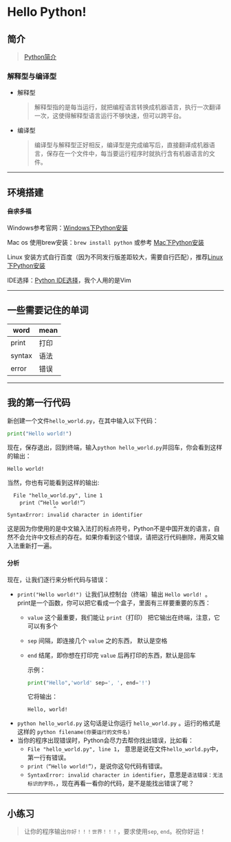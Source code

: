 # Hello Python!


## 简介
> [Python简介](http://c.biancheng.net/view/2165.html)

### 解释型与编译型
- 解释型
  > 解释型指的是每当运行，就把编程语言转换成机器语言，执行一次翻译一次，这使得解释型语言运行不够快速，但可以跨平台。
- 编译型
  > 编译型与解释型正好相反，编译型是完成编写后，直接翻译成机器语言，保存在一个文件中，每当要运行程序时就执行含有机器语言的文件。


---


## 环境搭建

#### ~~自求多福~~

Windows参考官网：[Windows下Python安装](http://c.biancheng.net/view/4161.html)

Mac os 使用brew安装：`brew install python` 或参考 [Mac下Python安装](http://c.biancheng.net/view/4164.html)

Linux 安装方式自行百度（因为不同发行版差距较大，需要自行匹配），推荐[Linux下Python安装](http://c.biancheng.net/view/4162.html)

IDE选择：[Python IDE选择](https://zhuanlan.zhihu.com/p/96778253)，我个人用的是Vim


---


## 一些需要记住的单词

| word   | mean |
|--------|------|
| print  | 打印 |
| syntax | 语法 |
| error  | 错误 |


---


## 我的第一行代码
新创建一个文件` hello_world.py `，在其中输入以下代码：
```python
print("Hello world!")
```
现在，保存退出，回到终端，输入` python hello_world.py `并回车，你会看到这样的输出：
```
Hello world!
```
当然，你也有可能看到这样的输出:
```
  File "hello_world.py", line 1
    print（“Hello world!”）
               ^
SyntaxError: invalid character in identifier
```
这是因为你使用的是中文输入法打的标点符号，Python不是中国开发的语言，自然不会允许中文标点的存在。如果你看到这个错误，请把这行代码删除，用英文输入法重新打一遍。


#### 分析
现在，让我们逐行来分析代码与错误：
- `print("Hello world!") `让我们从控制台（终端）输出 `Hello world! `。print是一个函数，你可以把它看成一个盒子，里面有三样要重要的东西：
  - `value` 这个最重要，我们能让 `print`（打印） 把它输出在终端，注意，它可以有多个
  - `sep` 间隔，即连接几个 `value` 之的东西， 默认是空格
  - `end` 结尾，即你想在打印完 `value` 后再打印的东西，默认是回车

    示例：
    ```python
    print("Hello",'world' sep=', ', end='!')
    ```
    它将输出：
    ```
    Hello, world!
    ```
- `python hello_world.py` 这句话是让你运行 `hello_world.py` 。运行的格式是这样的 `python filename(你要运行的文件名)`
- 当你的程序出现错误时，Python会尽力去帮你找出错误，比如看：
  - `File "hello_world.py", line 1`， 意思是说在文件`hello_world.py`中，第一行有错误。
  - `print（“Hello world!”）`，是说你这句代码有错误。
  - `SyntaxError: invalid character in identifier`，意思是`语法错误：无法标识的字符。`，现在再看一看你的代码，是不是能找出错误了呢？


---


## 小练习
> 让你的程序输出`你好！！！世界！！！`，要求使用`sep`, `end`。祝你好运！
